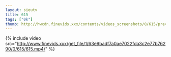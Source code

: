 ```yaml
--- 
layout: sieutv
title: 615
tags: ["0k"]
thumb: http://hwcdn.finevids.xxx/contents/videos_screenshots/0/615/preview.mp4.jpg
---
```

{% include video src="http://www.finevids.xxx/get_file/1/63e9badf7a0ae7022fda3c2e77b76290/0/615/615.mp4/" %} 
